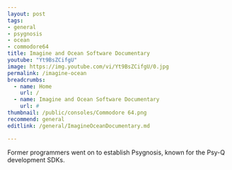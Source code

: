 ```yaml
---
layout: post
tags: 
- general
- psygnosis
- ocean
- commodore64
title: Imagine and Ocean Software Documentary
youtube: "Yt9BsZCifgU"
image: https://img.youtube.com/vi/Yt9BsZCifgU/0.jpg
permalink: /imagine-ocean
breadcrumbs:
  - name: Home
    url: /
  - name: Imagine and Ocean Software Documentary
    url: #
thumbnail: /public/consoles/Commodore 64.png
recommend: general
editlink: /general/ImagineOceanDocumentary.md

---
```

Former programmers went on to establish Psygnosis, known for the Psy-Q development SDKs.
